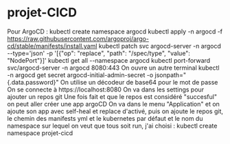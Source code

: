 # projet-CICD

Pour ArgoCD :
kubectl create namespace argocd
kubectl apply -n argocd -f https://raw.githubusercontent.com/argoproj/argo-cd/stable/manifests/install.yaml
kubectl patch svc argocd-server -n argocd --type='json' -p '[{"op": "replace", "path": "/spec/type", "value": "NodePort"}]'
kubectl get all --namespace argocd
kubectl port-forward svc/argocd-server -n argocd 8080:443
On ouvre un autre terminal
kubectl -n argocd get secret argocd-initial-admin-secret -o jsonpath="{.data.password}"
On utilise un décodeur de base64 pour le mot de passe
On se connecte à https://localhost:8080
On va dans les settings pour ajouter un repos git
Une fois fait et que le repos est considéré "succesful" on peut aller créer une app argoCD
On va dans le menu "Application" et on ajoute son app avec self-heal et replace d'activé, puis on ajoute le repos git, le chemin des manifests yml et le kubernetes par défaut et le nom du namespace sur lequel on veut que tous soit run, j'ai choisi : kubectl create namespace projet-cicd
